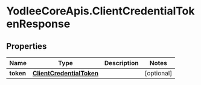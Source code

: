 # YodleeCoreApis.ClientCredentialTokenResponse

## Properties
Name | Type | Description | Notes
------------ | ------------- | ------------- | -------------
**token** | [**ClientCredentialToken**](ClientCredentialToken.md) |  | [optional] 
